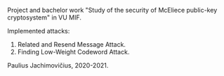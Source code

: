 Project and bachelor work "Study of the security of McEliece public-key cryptosystem" in VU MIF.

Implemented attacks:
1. Related and Resend Message Attack.
2. Finding Low-Weight Codeword Attack.

Paulius Jachimovičius, 2020-2021.
